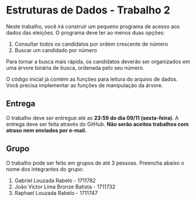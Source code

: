 # Estruturas de Dados - Trabalho 2

Neste trabalho, você irá construir um pequeno programa de acesso aos dados das eleições. O programa deve ter ao menos duas opções:

 1. Consultar todos os candidatos por ordem crescente de número
 2. Buscar um candidado por número

Para tornar a busca mais rápida, os candidatos deverão ser organizados em uma árvore binária de busca, ordenada pelo seu número.

O código inicial já contém as funções para leitura do arquivo de dados. Você precisa implementar as funções de manipulação da árvore.

## Entrega
O trabalho deve ser entregue até as  **23:59 do dia 09/11 (sexta-feira)**. A entrega deve ser feita através do GitHub.  **Não serão aceitos trabalhos com atraso nem enviados por e-mail.**

## Grupo
O trabalho pode ser feito em grupos de até 3 pessoas. Preencha abaixo o nome dos integrantes do grupo:

1.  Gabriel Louzada Rabelo - 1711782
2.  João Victor Lima Bronze Batista - 1711732
3.  Raphael Louzada Rabelo - 1711747
